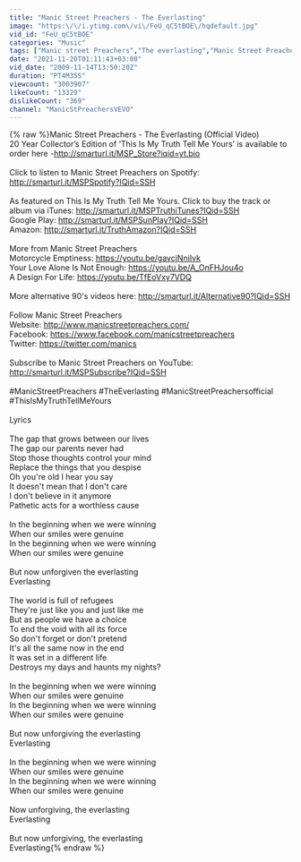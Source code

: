 ```yaml
---
title: "Manic Street Preachers - The Everlasting"
image: "https:\/\/i.ytimg.com\/vi\/FeU_qC5tBOE\/hqdefault.jpg"
vid_id: "FeU_qC5tBOE"
categories: "Music"
tags: ["Manic street Preachers","The everlasting","Manic Street Preachers The Everlasting"]
date: "2021-11-20T01:11:43+03:00"
vid_date: "2009-11-14T13:50:20Z"
duration: "PT4M35S"
viewcount: "3003907"
likeCount: "13329"
dislikeCount: "369"
channel: "ManicStPreachersVEVO"
---
```

{% raw %}Manic Street Preachers - The Everlasting (Official Video)<br />20 Year Collector’s Edition of ‘This Is My Truth Tell Me Yours’ is available to order here -<a rel="nofollow" target="blank" href="http://smarturl.it/MSP_Store?iqid=yt.bio">http://smarturl.it/MSP_Store?iqid=yt.bio</a><br /><br />Click to listen to Manic Street Preachers on Spotify: <a rel="nofollow" target="blank" href="http://smarturl.it/MSPSpotify?IQid=SSH">http://smarturl.it/MSPSpotify?IQid=SSH</a><br /><br />As featured on This Is My Truth Tell Me Yours. Click to buy the track or album via iTunes: <a rel="nofollow" target="blank" href="http://smarturl.it/MSPTruthiTunes?IQid=SSH">http://smarturl.it/MSPTruthiTunes?IQid=SSH</a><br />Google Play: <a rel="nofollow" target="blank" href="http://smarturl.it/MSPSunPlay?IQid=SSH">http://smarturl.it/MSPSunPlay?IQid=SSH</a><br />Amazon: <a rel="nofollow" target="blank" href="http://smarturl.it/TruthAmazon?IQid=SSH">http://smarturl.it/TruthAmazon?IQid=SSH</a><br /><br />More from Manic Street Preachers<br />Motorcycle Emptiness: <a rel="nofollow" target="blank" href="https://youtu.be/gavcjNniIvk">https://youtu.be/gavcjNniIvk</a><br />Your Love Alone Is Not Enough: <a rel="nofollow" target="blank" href="https://youtu.be/A_OnFHJou4o">https://youtu.be/A_OnFHJou4o</a><br />A Design For Life: <a rel="nofollow" target="blank" href="https://youtu.be/TfEoVxy7VDQ">https://youtu.be/TfEoVxy7VDQ</a><br /><br />More alternative 90's videos here: <a rel="nofollow" target="blank" href="http://smarturl.it/Alternative90?IQid=SSH">http://smarturl.it/Alternative90?IQid=SSH</a><br /><br />Follow Manic Street Preachers<br />Website: <a rel="nofollow" target="blank" href="http://www.manicstreetpreachers.com/">http://www.manicstreetpreachers.com/</a><br />Facebook: <a rel="nofollow" target="blank" href="https://www.facebook.com/manicstreetpreachers">https://www.facebook.com/manicstreetpreachers</a><br />Twitter: <a rel="nofollow" target="blank" href="https://twitter.com/manics">https://twitter.com/manics</a><br /><br />Subscribe to Manic Street Preachers on YouTube: <a rel="nofollow" target="blank" href="http://smarturl.it/MSPSubscribe?IQid=SSH">http://smarturl.it/MSPSubscribe?IQid=SSH</a><br /><br />#ManicStreetPreachers #TheEverlasting #ManicStreetPreachersofficial #ThisIsMyTruthTellMeYours<br /><br />Lyrics<br /><br />The gap that grows between our lives<br />The gap our parents never had<br />Stop those thoughts control your mind<br />Replace the things that you despise<br />Oh you're old I hear you say<br />It doesn't mean that I don't care<br />I don't believe in it anymore<br />Pathetic acts for a worthless cause<br /><br />In the beginning when we were winning<br />When our smiles were genuine<br />In the beginning when we were winning<br />When our smiles were genuine<br /><br />But now unforgiven the everlasting<br />Everlasting<br /><br />The world is full of refugees<br />They're just like you and just like me<br />But as people we have a choice<br />To end the void with all its force<br />So don't forget or don't pretend<br />It's all the same now in the end<br />It was set in a different life<br />Destroys my days and haunts my nights?<br /><br />In the beginning when we were winning<br />When our smiles were genuine<br />In the beginning when we were winning<br />When our smiles were genuine<br /><br />But now unforgiving the everlasting<br />Everlasting<br /><br />In the beginning when we were winning<br />When our smiles were genuine<br />In the beginning when we were winning<br />When our smiles were genuine<br /><br />Now unforgiving, the everlasting<br />Everlasting<br /><br />But now unforgiving, the everlasting<br />Everlasting{% endraw %}
